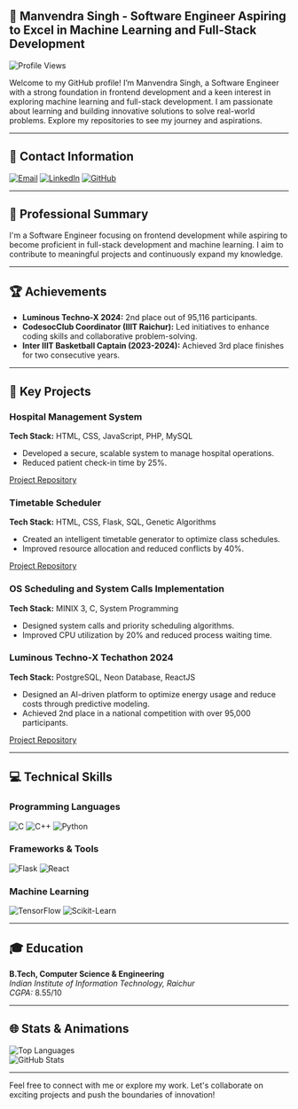## **👋 Manvendra Singh - Software Engineer Aspiring to Excel in Machine Learning and Full-Stack Development**

![Profile Views](https://komarev.com/ghpvc/?username=Manvendra9830&color=blueviolet&style=flat-square)

Welcome to my GitHub profile! I’m Manvendra Singh, a Software Engineer with a strong foundation in frontend development and a keen interest in exploring machine learning and full-stack development. I am passionate about learning and building innovative solutions to solve real-world problems. Explore my repositories to see my journey and aspirations.

---

## **📧 Contact Information**

[![Email](https://img.shields.io/badge/Email-D14836?style=for-the-badge&logo=gmail&logoColor=white)](mailto:manvendra9830@gmail.com)
[![LinkedIn](https://img.shields.io/badge/LinkedIn-%230077B5.svg?style=for-the-badge&logo=linkedin&logoColor=white)](https://www.linkedin.com/in/manvendra-singh-837874290/)
[![GitHub](https://img.shields.io/badge/GitHub-%23121011.svg?style=for-the-badge&logo=github&logoColor=white)](https://github.com/Manvendra9830)

---

## **🌟 Professional Summary**

I'm a Software Engineer focusing on frontend development while aspiring to become proficient in full-stack development and machine learning. I aim to contribute to meaningful projects and continuously expand my knowledge.

---

## **🏆 Achievements**

- **Luminous Techno-X 2024:** 2nd place out of 95,116 participants.
- **CodesocClub Coordinator (IIIT Raichur):** Led initiatives to enhance coding skills and collaborative problem-solving.
- **Inter IIIT Basketball Captain (2023-2024):** Achieved 3rd place finishes for two consecutive years.

---

## **💼 Key Projects**

### **Hospital Management System**
**Tech Stack:** HTML, CSS, JavaScript, PHP, MySQL  
- Developed a secure, scalable system to manage hospital operations.  
- Reduced patient check-in time by 25%.  

[Project Repository](https://github.com/Manvendra9830/Hospital_DBMS_project)

### **Timetable Scheduler**
**Tech Stack:** HTML, CSS, Flask, SQL, Genetic Algorithms  
- Created an intelligent timetable generator to optimize class schedules.  
- Improved resource allocation and reduced conflicts by 40%.  

[Project Repository](https://github.com/Manvendra9830/Time_Table_Generator)

### **OS Scheduling and System Calls Implementation**
**Tech Stack:** MINIX 3, C, System Programming  
- Designed system calls and priority scheduling algorithms.  
- Improved CPU utilization by 20% and reduced process waiting time.  

### **Luminous Techno-X Techathon 2024**
**Tech Stack:** PostgreSQL, Neon Database, ReactJS  
- Designed an AI-driven platform to optimize energy usage and reduce costs through predictive modeling.  
- Achieved 2nd place in a national competition with over 95,000 participants.  

[Project Repository](https://github.com/Manvendra9830/Luminous-TechnoX-Techathon-2024.git)


---

## **💻 Technical Skills**

### **Programming Languages**
![C](https://img.shields.io/badge/C-%2300599C.svg?style=flat-square&logo=c&logoColor=white)
![C++](https://img.shields.io/badge/C++-%2300599C.svg?style=flat-square&logo=c%2B%2B&logoColor=white)
![Python](https://img.shields.io/badge/Python-%2314354C.svg?style=flat-square&logo=python&logoColor=white)

### **Frameworks & Tools**
![Flask](https://img.shields.io/badge/Flask-%23000.svg?style=flat-square&logo=flask&logoColor=white)
![React](https://img.shields.io/badge/React-%2320232a.svg?style=flat-square&logo=react&logoColor=%2361DAFB)

### **Machine Learning**
![TensorFlow](https://img.shields.io/badge/TensorFlow-%23FF6F00.svg?style=flat-square&logo=TensorFlow&logoColor=white)
![Scikit-Learn](https://img.shields.io/badge/Scikit--Learn-%23F7931E.svg?style=flat-square&logo=scikit-learn&logoColor=white)

---

## **🎓 Education**

**B.Tech, Computer Science & Engineering**  
*Indian Institute of Information Technology, Raichur*  
*CGPA:* 8.55/10

---

## **🌐 Stats & Animations**

![Top Languages](https://github-readme-stats.vercel.app/api/top-langs/?username=Manvendra9830&layout=compact&theme=radical)  
![GitHub Stats](https://github-readme-stats.vercel.app/api?username=Manvendra9830&show_icons=true&theme=radical)

---

Feel free to connect with me or explore my work. Let's collaborate on exciting projects and push the boundaries of innovation!
